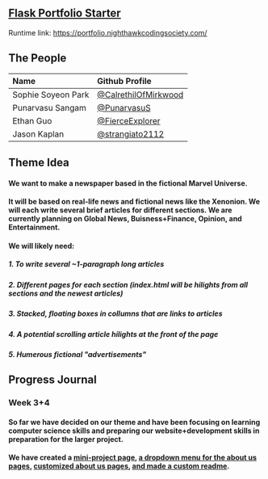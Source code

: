 ## [Flask Portfolio Starter](https://nighthawkcodingsociety.com/projectsearch/details/Flask%20Portfolio%20Starter)
Runtime link: https://portfolio.nighthawkcodingsociety.com/
## The People
| Name | Github Profile |
| :---- | :---- |
| Sophie Soyeon Park | [@CalrethilOfMirkwood](https://github.com/CalrethilOfMirkwood) |
| Punarvasu Sangam | [@PunarvasuS](https://github.com/PunarvasuS) |
| Ethan Guo | [@FierceExplorer](https://github.com/Anirudh123nasty) |
| Jason Kaplan | [@strangiato2112](https://github.com/JL1080) |
## Theme Idea
#### We want to make a newspaper based in the fictional Marvel Universe.
#### It will be based on real-life news and fictional news like the Xenonion.  We will each write several brief articles for different sections.  We are currently planning on Global News, Buisness+Finance, Opinion, and Entertainment.
#### We will likely need:
##### 1. To write several ~1-paragraph long articles
##### 2. Different pages for each section (index.html will be hilights from all sections and the newest articles)
##### 3. Stacked, floating boxes in collumns that are links to articles
##### 4. A potential scrolling article hilights at the front of the page
##### 5. Humerous fictional "advertisements"
## Progress Journal
### Week 3+4
#### So far we have decided on our theme and have been focusing on learning computer science skills and preparing our website+development skills in preparation for the larger project.
#### We have created a [mini-project page](https://github.com/CalrethilOfMirkwood/flask_portfolio/blob/main/templates/sus.html), [a dropdown menu for the about us pages](https://github.com/CalrethilOfMirkwood/flask_portfolio/issues/5), [customized about us pages](https://github.com/CalrethilOfMirkwood/flask_portfolio/issues/7), [and made a custom readme](https://github.com/CalrethilOfMirkwood/flask_portfolio/issues/4).
